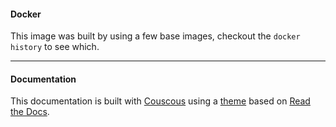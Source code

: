 #### Docker
This image was built by using a few base images, checkout the `docker history`
to see which.

---

#### Documentation
This documentation is built with <a href="http://couscous.io/">Couscous</a> using a <a href="https://github.com/CouscousPHP/Template-ReadTheDocs">theme</a> based on <a href="https://readthedocs.org/">Read the Docs</a>.
